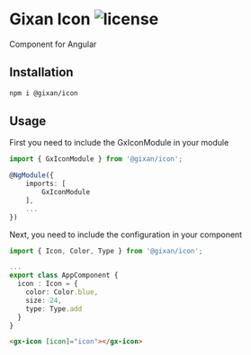 # Gixan Icon ![license](https://img.shields.io/npm/l/react-md)

Component for Angular

## Installation

```sh
npm i @gixan/icon
```

## Usage
First you need to include the GxIconModule in your module
```typescript
import { GxIconModule } from '@gixan/icon';

@NgModule({
    imports: [
        GxIconModule
    ],
    ...
})
```

Next, you need to include the configuration in your component
```typescript
import { Icon, Color, Type } from '@gixan/icon';

...
export class AppComponent {
  icon : Icon = {
    color: Color.blue,
    size: 24,
    type: Type.add
  }
}
```

```html
<gx-icon [icon]="icon"></gx-icon>
```